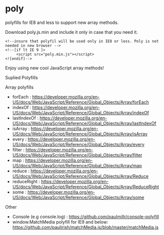 poly
====

polyfills for IE8 and less to support new array methods.

Download poly.js.min and include it only in case that you need it.

    <!--insure that polyfil will be used only in IE8 or less. Poly is not needed in new browser -->
    <!--[if lt IE 9 ]>
         <script src="poly.min.js"></script>
    <![endif]-->
    
Enjoy using new cool JavaScript array methods!

Suplied Polyfills

Array polyfills
  - forEach : https://developer.mozilla.org/en-US/docs/Web/JavaScript/Reference/Global_Objects/Array/forEach
  - indexOf : https://developer.mozilla.org/en-US/docs/Web/JavaScript/Reference/Global_Objects/Array/indexOf
  - lastIndexOf : https://developer.mozilla.org/en-US/docs/Web/JavaScript/Reference/Global_Objects/Array/lastIndexOf
  - isArray : https://developer.mozilla.org/en-US/docs/Web/JavaScript/Reference/Global_Objects/Array/isArray
  - every : https://developer.mozilla.org/en-US/docs/Web/JavaScript/Reference/Global_Objects/Array/every
  - filter : https://developer.mozilla.org/en-US/docs/Web/JavaScript/Reference/Global_Objects/Array/filter
  - map : https://developer.mozilla.org/en-US/docs/Web/JavaScript/Reference/Global_Objects/Array/map
  - reduce : https://developer.mozilla.org/en-US/docs/Web/JavaScript/Reference/Global_Objects/Array/Reduce
  - reduceRight : https://developer.mozilla.org/en-US/docs/Web/JavaScript/Reference/Global_Objects/Array/ReduceRight
  - some : https://developer.mozilla.org/en-US/docs/Web/JavaScript/Reference/Global_Objects/Array/some

Other
  - Console (e.g console.log) : https://github.com/paulmillr/console-polyfill
  - window.MatchMedia polyfill for IE9 and below: https://github.com/paulirish/matchMedia.js/blob/master/matchMedia.js

